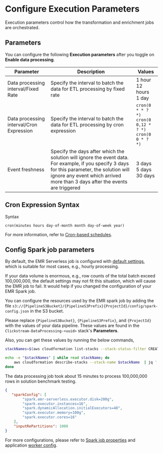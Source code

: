# Configure Execution Parameters

Execution parameters control how the transformation and enrichment jobs are orchestrated.

## Parameters

You can configure the following **Execution parameters** after you toggle on **Enable data processing**.

| Parameter| Description | Values |
| --- | --- | --- |
| Data processing interval/Fixed Rate | Specify the interval to batch the data for ETL processing by fixed rate | 1 hour </br>12 hours</br>1 day |
| Data processing interval/Cron Expression | Specify the interval to batch the data for ETL processing by cron expression| `cron(0 * * ? *)` </br>`cron(0 0,12 * ? *)`</br>`cron(0 0 * ? *)` |
| Event freshness | Specify the days after which the solution will ignore the event data. For example, if you specify 3 days for this parameter, the solution will ignore any event which arrived more than 3 days after the events are triggered | 3 days </br>5 days </br>30 days |

## Cron Expression Syntax

Syntax

  `cron(minutes hours day-of-month month day-of-week year)`

 For more information, refer to [Cron-based schedules](https://docs.aws.amazon.com/scheduler/latest/UserGuide/schedule-types.html?icmpid=docs_console_unmapped#cron-based).

## Config Spark job parameters

By default, the EMR Serverless job is configured with [default settings][jobs-spark], which is suitable for most cases, e.g., hourly processing.

If your data volume is enormous, e.g., row counts of the total batch exceed 100,000,000, the default settings may not fit this situation, which will cause the EMR job to fail. It would help if you changed the configuration of your EMR Spark job.

You can configure the resources used by the EMR spark job by adding the file `s3://{PipelineS3Bucket}/{PipelineS3Prefix}{ProjectId}/config/spark-config.json` in the S3 bucket.

Please replace `{PipelineS3Bucket}`, `{PipelineS3Prefix}`, and `{ProjectId}` with the values of your data pipeline. These values are found in the `Clickstream-DataProcessing-<uuid>` stack's **Parameters**.

Also, you can get these values by running the below commands,

```sh
stackNames=$(aws cloudformation list-stacks --stack-status-filter CREATE_COMPLETE UPDATE_COMPLETE --no-paginate  | jq -r '.StackSummaries[].StackName' | grep  Clickstream-DataProcessing  | grep -v Nested)

echo -e "$stackNames" | while read stackName; do
    aws cloudformation describe-stacks --stack-name $stackName  | jq '.Stacks[].Parameters' | jq 'map(select(.ParameterKey == "PipelineS3Bucket" or .ParameterKey == "PipelineS3Prefix" or .ParameterKey == "ProjectId"))'
done
```

The data processing job took about 15 minutes to process 100,000,000 rows in solution benchmark testing.

```json
{
   "sparkConfig": [
        "spark.emr-serverless.executor.disk=200g",
        "spark.executor.instances=16",
        "spark.dynamicAllocation.initialExecutors=48",
        "spark.executor.memory=100g",
        "spark.executor.cores=16"
    ],
    "inputRePartitions": 1000
}
```

For more configurations, please refer to [Spark job properties][spark-defaults] and application [worker config][worker-configs].

[jobs-spark]: https://docs.aws.amazon.com/emr/latest/EMR-Serverless-UserGuide/jobs-spark.html
[spark-defaults]: https://docs.aws.amazon.com/emr/latest/EMR-Serverless-UserGuide/jobs-spark.html#spark-defaults
[worker-configs]: https://docs.aws.amazon.com/emr/latest/EMR-Serverless-UserGuide/application-capacity.html#worker-configs
